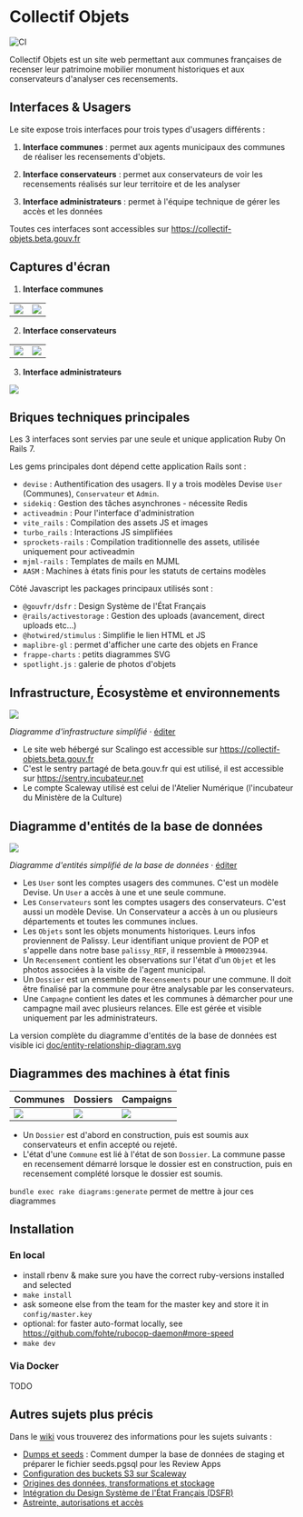 # Collectif Objets

![CI](https://github.com/adipasquale/collectif-objets/actions/workflows/ci.yml/badge.svg)

Collectif Objets est un site web permettant aux communes françaises de recenser leur patrimoine mobilier monument historiques et aux conservateurs d'analyser ces recensements.

## Interfaces & Usagers

Le site expose trois interfaces pour trois types d'usagers différents :

1. **Interface communes** : permet aux agents municipaux des communes de réaliser les recensements d'objets.

2. **Interface conservateurs** : permet aux conservateurs de voir les recensements réalisés sur leur territoire et de les analyser

3. **Interface administrateurs** : permet à l'équipe technique de gérer les accès et les données

Toutes ces interfaces sont accessibles sur https://collectif-objets.beta.gouv.fr

## Captures d'écran

1. **Interface communes**

| | |
| - | - |
| ![](/doc/interface-communes1.png) | ![](/doc/interface-communes2.png) |

2. **Interface conservateurs**

| | |
| - | - |
| ![](/doc/interface-conservateurs1.png) | ![](/doc/interface-conservateurs2.png) |


3. **Interface administrateurs**

![](/doc/interface-admin1.png)


## Briques techniques principales

Les 3 interfaces sont servies par une seule et unique application Ruby On Rails 7.

Les gems principales dont dépend cette application Rails sont :

- `devise` : Authentification des usagers. Il y a trois modèles Devise `User` (Communes), `Conservateur` et `Admin`.
- `sidekiq` : Gestion des tâches asynchrones - nécessite Redis
- `activeadmin` : Pour l'interface d'administration
- `vite_rails` : Compilation des assets JS et images
- `turbo_rails` : Interactions JS simplifiées
- `sprockets-rails` : Compilation traditionnelle des assets, utilisée uniquement pour activeadmin
- `mjml-rails` : Templates de mails en MJML
- `AASM` : Machines à états finis pour les statuts de certains modèles

Côté Javascript les packages principaux utilisés sont :

- `@gouvfr/dsfr` : Design Système de l'État Français
- `@rails/activestorage` : Gestion des uploads (avancement, direct uploads etc…)
- `@hotwired/stimulus` : Simplifie le lien HTML et JS
- `maplibre-gl` : permet d'afficher une carte des objets en France
- `frappe-charts` : petits diagrammes SVG
- `spotlight.js` : galerie de photos d'objets

## Infrastructure, Écosystème et environnements

![](/doc/infrastructure-simple.drawio.svg)

*Diagramme d'infrastructure simplifié* · [éditer](https://app.diagrams.net/#Uhttps%3A%2F%2Fgithub.com%2Fbetagouv%2Fcollectif-objets%2Fraw%2Fmain%2Fdoc%2Finfrastructure-simple.drawio.svg)

- Le site web hébergé sur Scalingo est accessible sur https://collectif-objets.beta.gouv.fr
- C'est le sentry partagé de beta.gouv.fr qui est utilisé, il est accessible sur https://sentry.incubateur.net
- Le compte Scaleway utilisé est celui de l'Atelier Numérique (l'incubateur du Ministère de la Culture)

## Diagramme d'entités de la base de données

![](/doc/erd-simple.drawio.svg)

*Diagramme d'entités simplifié de la base de données* · [éditer](https://app.diagrams.net/#Uhttps%3A%2F%2Fgithub.com%2Fbetagouv%2Fcollectif-objets%2Fraw%2Fmain%2Fdoc%2Ferd-simple.drawio.svg)


- Les `User` sont les comptes usagers des communes. C'est un modèle Devise. Un `User` a accès à une et une seule commune.
- Les `Conservateurs` sont les comptes usagers des conservateurs. C'est aussi un modèle Devise. Un Conservateur a accès à un ou plusieurs départements et toutes les communes inclues.
- Les `Objets` sont les objets monuments historiques. Leurs infos proviennent de Palissy. Leur identifiant unique provient de POP et s'appelle dans notre base `palissy_REF`, il ressemble à `PM00023944`.
- Un `Recensement` contient les observations sur l'état d'un `Objet` et les photos associées à la visite de l'agent municipal.
- Un `Dossier` est un ensemble de `Recensements` pour une commune. Il doit être finalisé par la commune pour être analysable par les conservateurs.
- Une `Campagne` contient les dates et les communes à démarcher pour une campagne mail avec plusieurs relances. Elle est gérée et visible uniquement par les administrateurs.

La version complète du diagramme d'entités de la base de données est visible ici [doc/entity-relationship-diagram.svg](/doc/entity-relationship-diagram.svg)

## Diagrammes des machines à état finis

| Communes | Dossiers | Campaigns |
| - | - | - |
| ![](/doc/commune_state_machine_diagram.png) | ![](/doc/dossier_state_machine_diagram.png) | ![](/doc/campaign_state_machine_diagram.png) |

- Un `Dossier` est d'abord en construction, puis est soumis aux conservateurs et enfin accepté ou rejeté.
- L'état d'une `Commune` est lié à l'état de son `Dossier`. La commune passe en recensement démarré lorsque le dossier est en construction, puis en recensement complété lorsque le dossier est soumis.

`bundle exec rake diagrams:generate` permet de mettre à jour ces diagrammes

## Installation

### En local

- install rbenv & make sure you have the correct ruby-versions installed and selected
- `make install`
- ask someone else from the team for the master key and store it in `config/master.key`
- optional: for faster auto-format locally, see https://github.com/fohte/rubocop-daemon#more-speed
- `make dev`

### Via Docker

TODO

## Autres sujets plus précis

Dans le [wiki](https://github.com/betagouv/collectif-objets/wiki/) vous trouverez des informations pour les sujets suivants :

- [Dumps et seeds](https://github.com/betagouv/collectif-objets/wiki/Dumps-et-Seeds) : Comment dumper la base de données de staging et préparer le fichier seeds.pgsql pour les Review Apps
- [Configuration des buckets S3 sur Scaleway](https://github.com/betagouv/collectif-objets/wiki/Configuration-des-buckets-S3-sur-Scaleway)
- [Origines des données, transformations et stockage](https://github.com/betagouv/collectif-objets/wiki/Origines-des-données,-transformations-et-stockage)
- [Intégration du Design Système de l'État Français (DSFR)](https://github.com/betagouv/collectif-objets/wiki/Int%C3%A9gration-du-Design-Syst%C3%A8me-de-l'%C3%89tat-Fran%C3%A7ais-(DSFR))
- [Astreinte, autorisations et accès](https://github.com/betagouv/collectif-objets/wiki/Astreinte,-autorisations-et-acc%C3%A8s)
